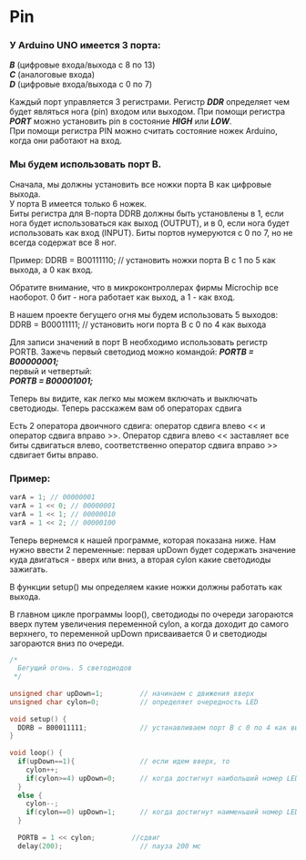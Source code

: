 # Pin

### У Arduino UNO имеется 3 порта: 
***B*** (цифровые входа/выхода с 8 по 13)   
***C*** (аналоговые входа)   
***D*** (цифровые входа/выхода с 0 по 7)    

Каждый порт управляется 3 регистрами. 
Регистр ***DDR*** определяет чем будет являться нога (pin) входом или выходом. 
При помощи регистра ***PORT*** можно установить pin в состояние ***HIGH*** или ***LOW***.   
При помощи регистра PIN можно считать состояние ножек Arduino, когда они работают на вход.  

### Мы будем использовать порт B.  
Сначала, мы должны установить все ножки порта B как цифровые выхода.   
У порта B имеется только 6 ножек.   
Биты регистра для В-порта DDRB должны быть установлены в 1, если нога будет использоваться как выход (OUTPUT), 
и в 0, если нога будет использовать как вход (INPUT). 
Биты портов нумеруются с 0 по 7, но не всегда содержат все 8 ног. 

Пример:
DDRB = B00111110; // установить ножки порта В с 1 по 5 как выхода, а 0 как вход.

Обратите внимание, что в микроконтроллерах фирмы Microchip все наоборот. 
0 бит - нога работает как выход, а 1 - как вход.

В нашем проекте бегущего огня мы будем использовать 5 выходов:
DDRB = B00011111; // установить ноги порта В с 0 по 4 как выхода

Для записи значений в порт В необходимо использовать регистр PORTB. Зажечь первый светодиод можно командой:
***PORTB = B00000001;***  
первый и четвертый:  
***PORTB = B00001001;***

Теперь вы видите, как легко мы можем включать и выключать светодиоды. Теперь расскажем вам об операторах сдвига

Есть 2 оператора двоичного сдвига: оператор сдвига влево << и оператор сдвига вправо >>. 
Оператор сдвига влево << заставляет все биты сдвигаться влево, соответственно оператор сдвига вправо >> 
сдвигает биты вправо.

### Пример: 
```ino
varA = 1; // 00000001
varA = 1 << 0; // 00000001
varA = 1 << 1; // 00000010
varA = 1 << 2; // 00000100
```



Теперь вернемся к нашей программе, которая показана ниже. Нам нужно ввести 2 переменные: первая upDown будет содержать значение куда двигаться - вверх или вниз, а вторая cylon какие светодиоды зажигать.

В функции setup() мы определяем какие ножки должны работать как выхода.

В главном цикле программы loop(), светодиоды по очереди загораются вверх путем увеличения переменной cylon, а когда доходит до самого верхнего, то переменной upDown присваивается 0 и светодиоды загораются вниз по очереди.

```ino
/*
  Бегущий огонь. 5 светодиодов
 */
 
unsigned char upDown=1;         // начинаем с движения вверх    
unsigned char cylon=0;          // определяет очередность LED
 
void setup() {                
  DDRB = B00011111;             // устанавливаем порт B с 0 по 4 как выхода   
}
 
void loop() {
  if(upDown==1){                // если идем вверх, то
    cylon++;
    if(cylon>=4) upDown=0;      // когда достигнут наибольший номер LED, то в след. цикле идем вниз
  }
  else {
    cylon--;
    if(cylon==0) upDown=1;      // когда достигнут наименьший номер LED, то в след. цикле идем вверх
  }
  
  PORTB = 1 << cylon;         //сдвиг
  delay(200);                   // пауза 200 мс
```
